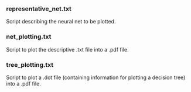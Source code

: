 ### representative_net.txt
Script describing the neural net to be plotted. 
### net_plotting.txt
Script to plot the descriptive .txt file into a .pdf file.
### tree_plotting.txt
Script to plot a .dot file (containing information for plotting a decision tree) into a .pdf file.
